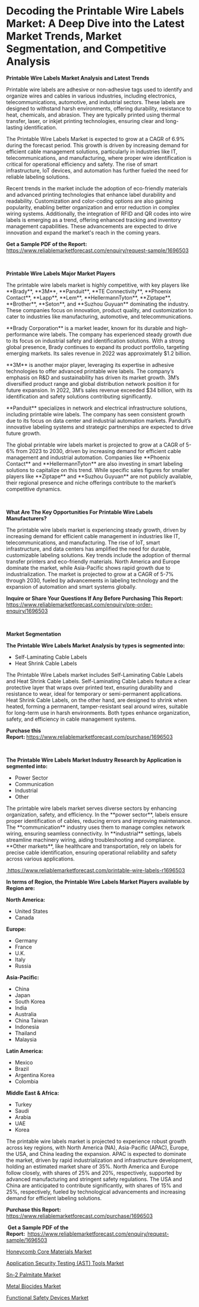 <p><h1>Decoding the Printable Wire Labels Market: A Deep Dive into the Latest Market Trends, Market Segmentation, and Competitive Analysis</h1></p><p><strong>Printable Wire Labels Market Analysis and Latest Trends</strong></p>
<p><p>Printable wire labels are adhesive or non-adhesive tags used to identify and organize wires and cables in various industries, including electronics, telecommunications, automotive, and industrial sectors. These labels are designed to withstand harsh environments, offering durability, resistance to heat, chemicals, and abrasion. They are typically printed using thermal transfer, laser, or inkjet printing technologies, ensuring clear and long-lasting identification.</p><p>The Printable Wire Labels Market is expected to grow at a CAGR of 6.9% during the forecast period. This growth is driven by increasing demand for efficient cable management solutions, particularly in industries like IT, telecommunications, and manufacturing, where proper wire identification is critical for operational efficiency and safety. The rise of smart infrastructure, IoT devices, and automation has further fueled the need for reliable labeling solutions.</p><p>Recent trends in the market include the adoption of eco-friendly materials and advanced printing technologies that enhance label durability and readability. Customization and color-coding options are also gaining popularity, enabling better organization and error reduction in complex wiring systems. Additionally, the integration of RFID and QR codes into wire labels is emerging as a trend, offering enhanced tracking and inventory management capabilities. These advancements are expected to drive innovation and expand the market's reach in the coming years.</p></p>
<p><strong>Get a Sample PDF of the Report:&nbsp;</strong> <a href="https://www.reliablemarketforecast.com/enquiry/request-sample/1696503?utm_campaign=1875&utm_medium=2&utm_source=Github&utm_content=ia&utm_term=26012025&utm_id=printable-wire-labels">https://www.reliablemarketforecast.com/enquiry/request-sample/1696503</a></p>
<p>&nbsp;</p>
<p><strong>Printable Wire Labels Major Market Players</strong></p>
<p><p>The printable wire labels market is highly competitive, with key players like **Brady**, **3M**, **Panduit**, **TE Connectivity**, **Phoenix Contact**, **Lapp**, **Lem**, **HellermannTyton**, **Ziptape**, **Brother**, **Seton**, and **Suzhou Guyuan** dominating the industry. These companies focus on innovation, product quality, and customization to cater to industries like manufacturing, automotive, and telecommunications.</p><p>**Brady Corporation** is a market leader, known for its durable and high-performance wire labels. The company has experienced steady growth due to its focus on industrial safety and identification solutions. With a strong global presence, Brady continues to expand its product portfolio, targeting emerging markets. Its sales revenue in 2022 was approximately $1.2 billion.</p><p>**3M** is another major player, leveraging its expertise in adhesive technologies to offer advanced printable wire labels. The company’s emphasis on R&D and sustainability has driven its market growth. 3M’s diversified product range and global distribution network position it for future expansion. In 2022, 3M’s sales revenue exceeded $34 billion, with its identification and safety solutions contributing significantly.</p><p>**Panduit** specializes in network and electrical infrastructure solutions, including printable wire labels. The company has seen consistent growth due to its focus on data center and industrial automation markets. Panduit’s innovative labeling systems and strategic partnerships are expected to drive future growth.</p><p>The global printable wire labels market is projected to grow at a CAGR of 5-6% from 2023 to 2030, driven by increasing demand for efficient cable management and industrial automation. Companies like **Phoenix Contact** and **HellermannTyton** are also investing in smart labeling solutions to capitalize on this trend. While specific sales figures for smaller players like **Ziptape** and **Suzhou Guyuan** are not publicly available, their regional presence and niche offerings contribute to the market’s competitive dynamics.</p></p>
<p>&nbsp;</p>
<p><strong>What Are The Key Opportunities For Printable Wire Labels Manufacturers?</strong></p>
<p><p>The printable wire labels market is experiencing steady growth, driven by increasing demand for efficient cable management in industries like IT, telecommunications, and manufacturing. The rise of IoT, smart infrastructure, and data centers has amplified the need for durable, customizable labeling solutions. Key trends include the adoption of thermal transfer printers and eco-friendly materials. North America and Europe dominate the market, while Asia-Pacific shows rapid growth due to industrialization. The market is projected to grow at a CAGR of 5-7% through 2030, fueled by advancements in labeling technology and the expansion of automation and smart systems globally.</p></p>
<p><strong>Inquire or Share Your Questions If Any Before Purchasing This Report:</strong> <a href="https://www.reliablemarketforecast.com/enquiry/pre-order-enquiry/1696503?utm_campaign=1875&utm_medium=2&utm_source=Github&utm_content=ia&utm_term=26012025&utm_id=printable-wire-labels">https://www.reliablemarketforecast.com/enquiry/pre-order-enquiry/1696503</a></p>
<p>&nbsp;</p>
<p><strong>Market Segmentation</strong></p>
<p><strong>The Printable Wire Labels Market Analysis by types is segmented into:</strong></p>
<p><ul><li>Self-Laminating Cable Labels</li><li>Heat Shrink Cable Labels</li></ul></p>
<p><p>The Printable Wire Labels market includes Self-Laminating Cable Labels and Heat Shrink Cable Labels. Self-Laminating Cable Labels feature a clear protective layer that wraps over printed text, ensuring durability and resistance to wear, ideal for temporary or semi-permanent applications. Heat Shrink Cable Labels, on the other hand, are designed to shrink when heated, forming a permanent, tamper-resistant seal around wires, suitable for long-term use in harsh environments. Both types enhance organization, safety, and efficiency in cable management systems.</p></p>
<p><strong>Purchase this Report:&nbsp;</strong><a href="https://www.reliablemarketforecast.com/purchase/1696503?utm_campaign=1875&utm_medium=2&utm_source=Github&utm_content=ia&utm_term=26012025&utm_id=printable-wire-labels">https://www.reliablemarketforecast.com/purchase/1696503</a></p>
<p>&nbsp;</p>
<p><strong>The Printable Wire Labels Market Industry Research by Application is segmented into:</strong></p>
<p><ul><li>Power Sector</li><li>Communication</li><li>Industrial</li><li>Other</li></ul></p>
<p><p>The printable wire labels market serves diverse sectors by enhancing organization, safety, and efficiency. In the **power sector**, labels ensure proper identification of cables, reducing errors and improving maintenance. The **communication** industry uses them to manage complex network wiring, ensuring seamless connectivity. In **industrial** settings, labels streamline machinery wiring, aiding troubleshooting and compliance. **Other markets**, like healthcare and transportation, rely on labels for precise cable identification, ensuring operational reliability and safety across various applications.</p></p>
<p><a href="https://www.reliablemarketforecast.com/printable-wire-labels-r1696503?utm_campaign=1875&utm_medium=2&utm_source=Github&utm_content=ia&utm_term=26012025&utm_id=printable-wire-labels">&nbsp;https://www.reliablemarketforecast.com/printable-wire-labels-r1696503</a></p>
<p><strong>In terms of Region, the Printable Wire Labels Market Players available by Region are:</strong></p>
<p>
    <p> <strong> North America: </strong>
        <ul>
            <li>United States</li>
            <li>Canada</li>
        </ul>
        </p> 
    <p> <strong> Europe: </strong>
        <ul>
            <li>Germany</li>
            <li>France</li>
            <li>U.K.</li>
            <li>Italy</li>
            <li>Russia</li>
        </ul>
        </p> 
    <p> <strong> Asia-Pacific: </strong>
        <ul>
            <li>China</li>
            <li>Japan</li>
            <li>South Korea</li>
            <li>India</li>
            <li>Australia</li>
            <li>China Taiwan</li>
            <li>Indonesia</li>
            <li>Thailand</li>
            <li>Malaysia</li>
        </ul>
        </p> 
    <p> <strong> Latin America: </strong>
        <ul>
            <li>Mexico</li>
            <li>Brazil</li>
            <li>Argentina Korea</li>
            <li>Colombia</li>
        </ul>
        </p> 
    <p> <strong> Middle East & Africa: </strong>
        <ul>
            <li>Turkey</li>
            <li>Saudi</li>
            <li>Arabia</li>
            <li>UAE</li>
            <li>Korea</li>
        </ul>
    </p>
    </p>
<p><p>The printable wire labels market is projected to experience robust growth across key regions, with North America (NA), Asia-Pacific (APAC), Europe, the USA, and China leading the expansion. APAC is expected to dominate the market, driven by rapid industrialization and infrastructure development, holding an estimated market share of 35%. North America and Europe follow closely, with shares of 25% and 20%, respectively, supported by advanced manufacturing and stringent safety regulations. The USA and China are anticipated to contribute significantly, with shares of 15% and 25%, respectively, fueled by technological advancements and increasing demand for efficient labeling solutions.</p></p>
<p><strong>Purchase this Report: </strong><a href="https://www.reliablemarketforecast.com/purchase/1696503?utm_campaign=1875&utm_medium=2&utm_source=Github&utm_content=ia&utm_term=26012025&utm_id=printable-wire-labels">https://www.reliablemarketforecast.com/purchase/1696503</a></p>
<p>&nbsp;<strong>Get a Sample PDF of the Report:&nbsp;&nbsp;</strong><a href="https://www.reliablemarketforecast.com/enquiry/request-sample/1696503?utm_campaign=1875&utm_medium=2&utm_source=Github&utm_content=ia&utm_term=26012025&utm_id=printable-wire-labels">https://www.reliablemarketforecast.com/enquiry/request-sample/1696503</a></p>
<p><strong></strong></p>
<p><p><a href="https://github.com/ahmalaloanne/Market-Research-Report-List-1/blob/main/honeycomb-core-materials-market.md?utm_campaign=1875&utm_medium=2&utm_source=Github&utm_content=ia&utm_term=26012025&utm_id=printable-wire-labels">Honeycomb Core Materials Market</a></p><p><a href="https://www.linkedin.com/pulse/insightful-application-security-testing-ast-tools-market-report-xuctc?utm_campaign=1875&utm_medium=2&utm_source=Github&utm_content=ia&utm_term=26012025&utm_id=printable-wire-labels">Application Security Testing (AST) Tools Market</a></p><p><a href="https://www.linkedin.com/pulse/key-trends-opportunities-sn-2-palmitate-market-from-2025-2032-xv58c?utm_campaign=1875&utm_medium=2&utm_source=Github&utm_content=ia&utm_term=26012025&utm_id=printable-wire-labels">Sn-2 Palmitate Market</a></p><p><a href="https://github.com/njockebogris/Market-Research-Report-List-1/blob/main/metal-biocides-market.md?utm_campaign=1875&utm_medium=2&utm_source=Github&utm_content=ia&utm_term=26012025&utm_id=printable-wire-labels">Metal Biocides Market</a></p><p><a href="https://www.linkedin.com/pulse/functional-safety-devices-market-research-report-analyzing-growth-pd7kf?utm_campaign=1875&utm_medium=2&utm_source=Github&utm_content=ia&utm_term=26012025&utm_id=printable-wire-labels">Functional Safety Devices Market</a></p></p>